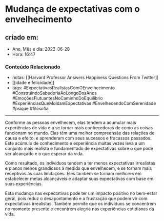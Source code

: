 # Mudança de expectativas com o envelhecimento

## criado em: 
-  Ano, Mês e dia: 2023-06-28
- Hora: 16:47


### Conteúdo Relacionado

- notas: [[Harvard Professor Answers Happiness Questions From Twitter]]
- [[idade e felicidade]]
- tags: #ExpectativasRealistasComOEnvelhecimento #ConstruindoSabedoriaAoLongoDosAnos #EmoçõesFlutuantesNoCaminhoDoEquilíbrio #ExperiênciasQueMoldamExpectativas #EnvelhecendoComSerenidade
#psique #filosofia 
---
Conforme as pessoas envelhecem, elas tendem a acumular mais experiências de vida e a se tornar mais conhecedoras de como as coisas funcionam no mundo. Elas têm uma melhor compreensão das relações de causa e efeito, e aprenderam com seus sucessos e fracassos passados. Este acúmulo de conhecimento e experiência muitas vezes leva a um conjunto mais realista e fundamentado de expectativas sobre o que pode ser alcançado e o que esperar da vida.

Como resultado, os indivíduos tendem a ter menos expectativas irrealistas e planos menos grandiosos à medida que envelhecem, e se tornam mais receptivos às suas limitações. Eles também se tornam melhores em estabelecer metas alcançáveis e adaptar suas expectativas com base em suas experiências.

Esta mudança nas expectativas pode ter um impacto positivo no bem-estar geral, pois reduz o desapontamento e a frustração que podem vir com expectativas irrealistas. Também permite que os indivíduos se concentrem no momento presente e encontrem alegria nas experiências cotidianas da vida.